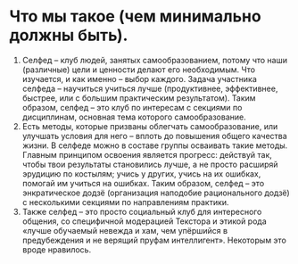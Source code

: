 <!-- TITLE: Home -->
<!-- SUBTITLE: A quick summary of Home -->

# Что мы такое (чем минимально должны быть).
1. Селфед – клуб людей, занятых самообразованием, потому что наши (различные) цели и ценности делают его необходимым.  Что изучается, и как именно – выбор каждого. Задача участника селфеда – научиться учиться лучше (продуктивнее, эффективнее, быстрее, или с большим практическим результатом). Таким образом, селфед – это клуб по интересам с секциями по дисциплинам, основная тема которого самообразование.
2. Есть методы, которые призваны облегчать самообразование, или улучшать условия для него – вплоть до повышения общего качества жизни. В селфеде можно в составе группы осваивать такие методы. Главным принципом освоения является прогресс: действуй так, чтобы твои результаты становились лучше, а не просто расширяй эрудицию по костылям; учись у других, учись на их ошибках, помогай им учиться на ошибках. Таким образом, селфед – это энкратическое додзё (организация наподобие рационального додзё) с несколькими секциями по направлениям практики.
3. Также селфед – это просто социальный клуб для интересного общения, со специфичной модерацией Текстора и этикой рода «лучше обучаемый невежда и хам, чем упёршийся в предубеждения и не верящий пруфам интеллигент». Некоторым это вроде нравилось.
